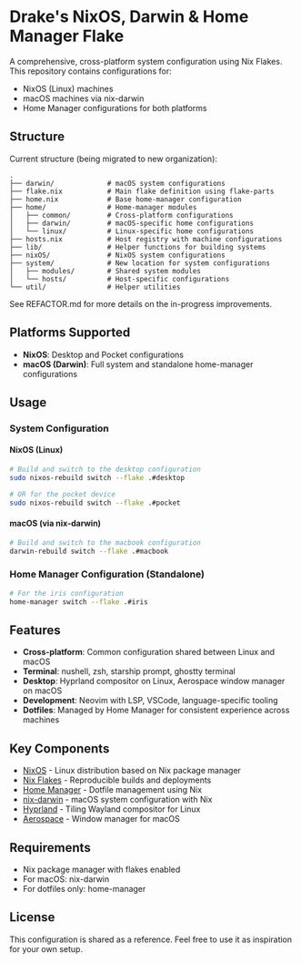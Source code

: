 # Drake's NixOS, Darwin & Home Manager Flake

A comprehensive, cross-platform system configuration using Nix Flakes. This repository contains configurations for:

- NixOS (Linux) machines
- macOS machines via nix-darwin
- Home Manager configurations for both platforms

## Structure

Current structure (being migrated to new organization):
```
.
├── darwin/             # macOS system configurations
├── flake.nix           # Main flake definition using flake-parts
├── home.nix            # Base home-manager configuration
├── home/               # Home-manager modules
│   ├── common/         # Cross-platform configurations
│   ├── darwin/         # macOS-specific home configurations
│   └── linux/          # Linux-specific home configurations
├── hosts.nix           # Host registry with machine configurations
├── lib/                # Helper functions for building systems
├── nixOS/              # NixOS system configurations
├── system/             # New location for system configurations
│   ├── modules/        # Shared system modules
│   └── hosts/          # Host-specific configurations
└── util/               # Helper utilities
```

See REFACTOR.md for more details on the in-progress improvements.

## Platforms Supported

- **NixOS**: Desktop and Pocket configurations
- **macOS (Darwin)**: Full system and standalone home-manager configurations

## Usage

### System Configuration

#### NixOS (Linux)
```bash
# Build and switch to the desktop configuration
sudo nixos-rebuild switch --flake .#desktop

# OR for the pocket device
sudo nixos-rebuild switch --flake .#pocket
```

#### macOS (via nix-darwin)
```bash
# Build and switch to the macbook configuration
darwin-rebuild switch --flake .#macbook
```

### Home Manager Configuration (Standalone)

```bash
# For the iris configuration
home-manager switch --flake .#iris
```

## Features

- **Cross-platform**: Common configuration shared between Linux and macOS
- **Terminal**: nushell, zsh, starship prompt, ghostty terminal
- **Desktop**: Hyprland compositor on Linux, Aerospace window manager on macOS
- **Development**: Neovim with LSP, VSCode, language-specific tooling
- **Dotfiles**: Managed by Home Manager for consistent experience across machines

## Key Components

- [NixOS](https://nixos.org/) - Linux distribution based on Nix package manager
- [Nix Flakes](https://nixos.wiki/wiki/Flakes) - Reproducible builds and deployments
- [Home Manager](https://github.com/nix-community/home-manager) - Dotfile management using Nix
- [nix-darwin](https://github.com/LnL7/nix-darwin) - macOS system configuration with Nix
- [Hyprland](https://hyprland.org/) - Tiling Wayland compositor for Linux
- [Aerospace](https://aerospace.docs.felixkratz.me/) - Window manager for macOS

## Requirements

- Nix package manager with flakes enabled
- For macOS: nix-darwin
- For dotfiles only: home-manager

## License

This configuration is shared as a reference. Feel free to use it as inspiration for your own setup.